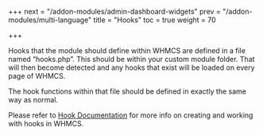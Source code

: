 +++
next = "/addon-modules/admin-dashboard-widgets"
prev = "/addon-modules/multi-language"
title = "Hooks"
toc = true
weight = 70

+++

Hooks that the module should define within WHMCS are defined in a file named “hooks.php”.
This should be within your custom module folder.
That will then become detected and any hooks that exist will be loaded on every page of WHMCS.

The hook functions within that file should be defined in exactly the same way as normal.

Please refer to [Hook Documentation][hook-documentation] for more info on creating and working with hooks in WHMCS.

[hook-documentation]: https://developers.whmcs.com/hooks/ "Hooks"
